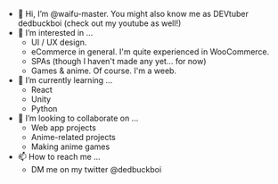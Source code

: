 - 👋 Hi, I’m @waifu-master. You might also know me as DEVtuber dedbuckboi (check out my youtube as well!)
- 👀 I’m interested in ...
  - UI / UX design.
  - eCommerce in general. I'm quite experienced in WooCommerce.
  - SPAs (though I haven't made any yet... for now)
  - Games & anime. Of course. I'm a weeb.
- 🌱 I’m currently learning ...
  - React
  - Unity
  - Python
- 💞️ I’m looking to collaborate on ...
  - Web app projects
  - Anime-related projects
  - Making anime games
- 📫 How to reach me ...
  - DM me on my twitter @dedbuckboi

<!---
waifu-master/waifu-master is a ✨ special ✨ repository because its `README.md` (this file) appears on your GitHub profile.
You can click the Preview link to take a look at your changes.
--->
